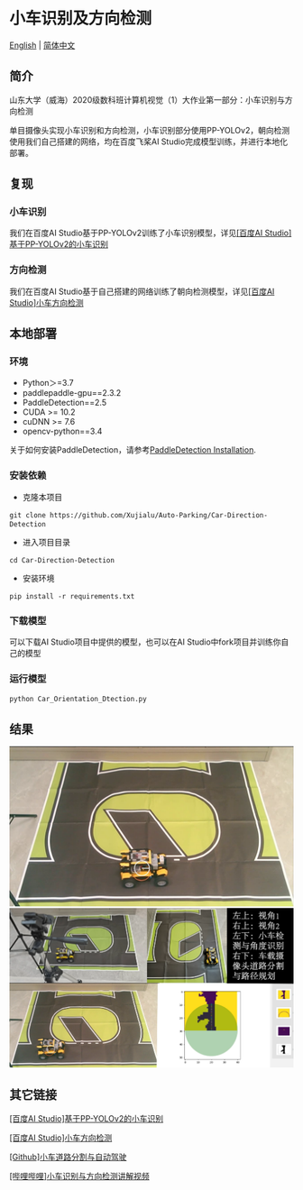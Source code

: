 # 小车识别及方向检测

[English](https://github.com/Fan-Treasure/Auto-Parking/blob/main/Car-Orientation-Detection/README_en.md) | [简体中文](https://github.com/Fan-Treasure/Auto-Parking/blob/main/Car-Orientation-Detection/README_cn.md)

## 简介

山东大学（威海）2020级数科班计算机视觉（1）大作业第一部分：小车识别与方向检测

单目摄像头实现小车识别和方向检测，小车识别部分使用PP-YOLOv2，朝向检测使用我们自己搭建的网络，均在百度飞桨AI Studio完成模型训练，并进行本地化部署。

## 复现

### 小车识别

我们在百度AI Studio基于PP-YOLOv2训练了小车识别模型，详见[[百度AI Studio]基于PP-YOLOv2的小车识别](https://aistudio.baidu.com/aistudio/projectdetail/4918206)

### 方向检测

我们在百度AI Studio基于自己搭建的网络训练了朝向检测模型，详见[[百度AI Studio]小车方向检测](https://aistudio.baidu.com/aistudio/projectdetail/4885428)

## 本地部署

### 环境

- Python＞=3.7
- paddlepaddle-gpu==2.3.2
- PaddleDetection==2.5
- CUDA >= 10.2
- cuDNN >= 7.6
- opencv-python==3.4

关于如何安装PaddleDetection，请参考[PaddleDetection Installation](https://github.com/PaddlePaddle/PaddleDetection/blob/release/2.5/docs/tutorials/INSTALL.md).

### 安装依赖

- 克隆本项目

```
git clone https://github.com/Xujialu/Auto-Parking/Car-Direction-Detection
```

- 进入项目目录

```
cd Car-Direction-Detection
```

- 安装环境

```
pip install -r requirements.txt
```

### 下载模型

可以下载AI Studio项目中提供的模型，也可以在AI Studio中fork项目并训练你自己的模型

### 运行模型

```
python Car_Orientation_Dtection.py
```

## 结果

<center>
 <img src=".\images\Orientation Detection.png">
</center>

<center>
 <img src=".\images\Orientation Detection and Automatic Driving.png">
</center>


## 其它链接

[[百度AI Studio]基于PP-YOLOv2的小车识别](https://aistudio.baidu.com/aistudio/projectdetail/4918206)

[[百度AI Studio]小车方向检测](https://aistudio.baidu.com/aistudio/projectdetail/4885428)

[[Github]小车道路分割与自动驾驶](https://github.com/xujialuu/self-driving-car)

[[哔哩哔哩]小车识别与方向检测讲解视频](https://www.bilibili.com/video/BV1YM41167Dy) 
